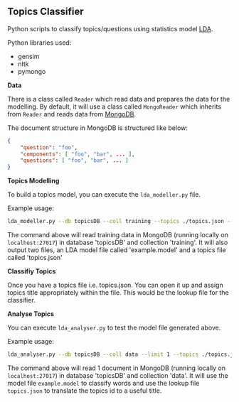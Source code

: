 Topics Classifier 
----

Python scripts to classify topics/questions using statistics model [LDA](https://en.wikipedia.org/wiki/Latent_Dirichlet_allocation). 

Python libraries used:

* gensim
* nltk
* pymongo


**Data**

There is a class called `Reader` which read data and prepares the data for the modelling. By default, it will use a class called `MongoReader` which inherits from `Reader` and reads data from [MongoDB](http://mongodb.com). 

The document structure in MongoDB is structured like below:

```json
{
    "question": "foo",
    "components": [ "foo", "bar", ... ],
    "questions": [ "foo", "bar", ... ]
}
```

**Topics Modelling**

To build a topics model, you can execute the `lda_modeller.py` file. 

Example usage: 

```sh
lda_modeller.py --db topicsDB --coll training --topics ./topics.json --model ./example.model
```
The command above will read training data in MongoDB (running locally on `localhost:27017`) in database 'topicsDB' and collection 'training'. It will also output two files, an LDA model file called 'example.model' and a topics file called 'topics.json'

**Classifiy Topics** 

Once you have a topics file i.e. topics.json. You can open it up and assign topics title appropriately within the file. This would be the lookup file for the classifier. 

**Analyse Topics**

You  can execute `lda_analyser.py` to test the model file generated above. 

Example usage: 

```sh
lda_analyser.py --db topicsDB --coll data --limit 1 --topics ./topics.json --model ./example.model
```

The command above will read 1 document in MongoDB (running locally on `localhost:27017`) in database 'topicsDB' and collection 'data'. It will use the model file `example.model` to classify words and use the lookup file `topics.json` to translate the topics id to a useful title. 

